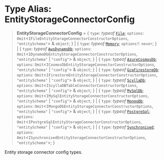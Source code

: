 # Type Alias: EntityStorageConnectorConfig

> **EntityStorageConnectorConfig** = \{ `type`: *typeof* [`File`](../variables/EntityStorageConnectorType.md#file); `options`: `Omit`\<`IFileEntityStorageConnectorConstructorOptions`, `"entitySchema"`\> & `object`; \} \| \{ `type`: *typeof* [`Memory`](../variables/EntityStorageConnectorType.md#memory); `options?`: `never`; \} \| \{ `type`: *typeof* [`AwsDynamoDb`](../variables/EntityStorageConnectorType.md#awsdynamodb); `options`: `Omit`\<`IDynamoDbEntityStorageConnectorConstructorOptions`, `"entitySchema"` \| `"config"`\> & `object`; \} \| \{ `type`: *typeof* [`AzureCosmosDb`](../variables/EntityStorageConnectorType.md#azurecosmosdb); `options`: `Omit`\<`ICosmosDbEntityStorageConnectorConstructorOptions`, `"entitySchema"` \| `"config"`\> & `object`; \} \| \{ `type`: *typeof* [`GcpFirestoreDb`](../variables/EntityStorageConnectorType.md#gcpfirestoredb); `options`: `Omit`\<`IFirestoreEntityStorageConnectorConstructorOptions`, `"entitySchema"` \| `"config"`\> & `object`; \} \| \{ `type`: *typeof* [`ScyllaDb`](../variables/EntityStorageConnectorType.md#scylladb); `options`: `Omit`\<`IScyllaDBTableConnectorConstructorOptions`, `"entitySchema"` \| `"config"`\> & `object`; \} \| \{ `type`: *typeof* [`MySqlDb`](../variables/EntityStorageConnectorType.md#mysqldb); `options`: `Omit`\<`IMySqlEntityStorageConnectorConstructorOptions`, `"entitySchema"` \| `"config"`\> & `object`; \} \| \{ `type`: *typeof* [`MongoDb`](../variables/EntityStorageConnectorType.md#mongodb); `options`: `Omit`\<`IMongoDbEntityStorageConnectorConstructorOptions`, `"entitySchema"` \| `"config"`\> & `object`; \} \| \{ `type`: *typeof* [`PostgreSql`](../variables/EntityStorageConnectorType.md#postgresql); `options`: `Omit`\<`IPostgreSqlEntityStorageConnectorConstructorOptions`, `"entitySchema"` \| `"config"`\> & `object`; \} \| \{ `type`: *typeof* [`Synchronised`](../variables/EntityStorageConnectorType.md#synchronised); `options`: `Omit`\<`ISynchronisedEntityStorageConnectorConstructorOptions`, `"entitySchema"`\>; \}

Entity storage connector config types.
